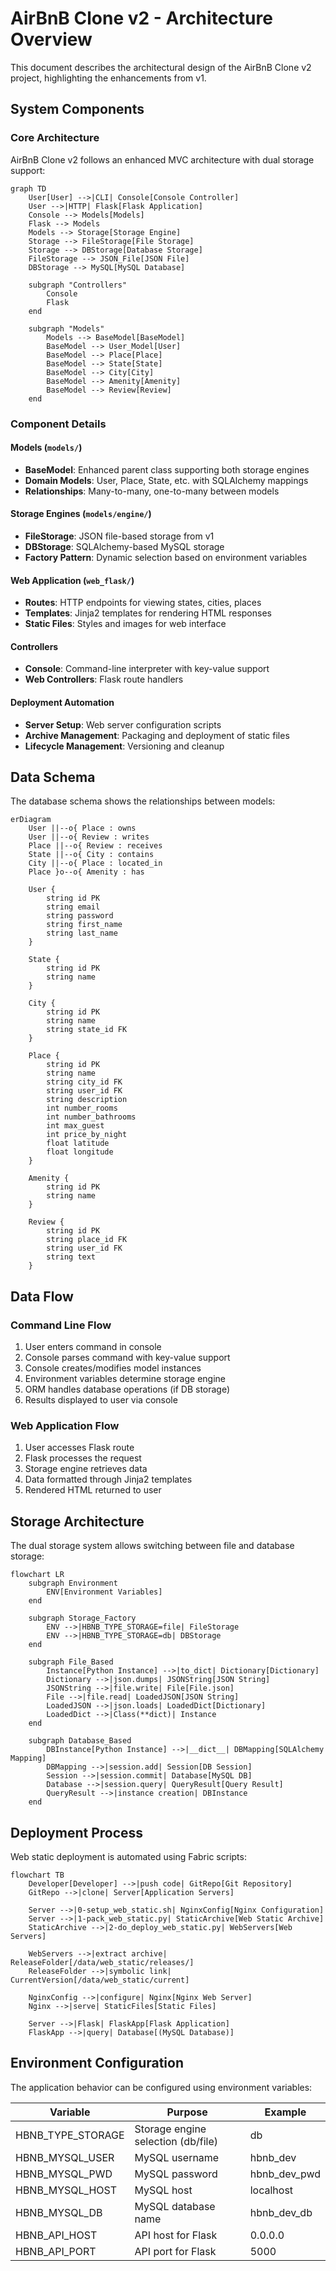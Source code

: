 # AirBnB Clone v2 - Architecture Overview

This document describes the architectural design of the AirBnB Clone v2 project, highlighting the enhancements from v1.

## System Components

### Core Architecture

AirBnB Clone v2 follows an enhanced MVC architecture with dual storage support:

```mermaid
graph TD
    User[User] -->|CLI| Console[Console Controller]
    User -->|HTTP| Flask[Flask Application]
    Console --> Models[Models]
    Flask --> Models
    Models --> Storage[Storage Engine]
    Storage --> FileStorage[File Storage]
    Storage --> DBStorage[Database Storage]
    FileStorage --> JSON_File[JSON File]
    DBStorage --> MySQL[MySQL Database]
    
    subgraph "Controllers"
        Console
        Flask
    end
    
    subgraph "Models"
        Models --> BaseModel[BaseModel]
        BaseModel --> User_Model[User]
        BaseModel --> Place[Place]
        BaseModel --> State[State]
        BaseModel --> City[City]
        BaseModel --> Amenity[Amenity]
        BaseModel --> Review[Review]
    end
```

### Component Details

#### Models (`models/`)
- **BaseModel**: Enhanced parent class supporting both storage engines
- **Domain Models**: User, Place, State, etc. with SQLAlchemy mappings
- **Relationships**: Many-to-many, one-to-many between models

#### Storage Engines (`models/engine/`)
- **FileStorage**: JSON file-based storage from v1
- **DBStorage**: SQLAlchemy-based MySQL storage
- **Factory Pattern**: Dynamic selection based on environment variables

#### Web Application (`web_flask/`)
- **Routes**: HTTP endpoints for viewing states, cities, places
- **Templates**: Jinja2 templates for rendering HTML responses
- **Static Files**: Styles and images for web interface

#### Controllers
- **Console**: Command-line interpreter with key-value support
- **Web Controllers**: Flask route handlers

#### Deployment Automation
- **Server Setup**: Web server configuration scripts
- **Archive Management**: Packaging and deployment of static files
- **Lifecycle Management**: Versioning and cleanup

## Data Schema

The database schema shows the relationships between models:

```mermaid
erDiagram
    User ||--o{ Place : owns
    User ||--o{ Review : writes
    Place ||--o{ Review : receives
    State ||--o{ City : contains
    City ||--o{ Place : located_in
    Place }o--o{ Amenity : has
    
    User {
        string id PK
        string email
        string password
        string first_name
        string last_name
    }
    
    State {
        string id PK
        string name
    }
    
    City {
        string id PK
        string name
        string state_id FK
    }
    
    Place {
        string id PK
        string name
        string city_id FK
        string user_id FK
        string description
        int number_rooms
        int number_bathrooms
        int max_guest
        int price_by_night
        float latitude
        float longitude
    }
    
    Amenity {
        string id PK
        string name
    }
    
    Review {
        string id PK
        string place_id FK
        string user_id FK
        string text
    }
```

## Data Flow

### Command Line Flow
1. User enters command in console
2. Console parses command with key-value support
3. Console creates/modifies model instances
4. Environment variables determine storage engine
5. ORM handles database operations (if DB storage)
6. Results displayed to user via console

### Web Application Flow
1. User accesses Flask route
2. Flask processes the request
3. Storage engine retrieves data
4. Data formatted through Jinja2 templates
5. Rendered HTML returned to user

## Storage Architecture

The dual storage system allows switching between file and database storage:

```mermaid
flowchart LR
    subgraph Environment
        ENV[Environment Variables]
    end

    subgraph Storage_Factory
        ENV -->|HBNB_TYPE_STORAGE=file| FileStorage
        ENV -->|HBNB_TYPE_STORAGE=db| DBStorage
    end
    
    subgraph File_Based
        Instance[Python Instance] -->|to_dict| Dictionary[Dictionary]
        Dictionary -->|json.dumps| JSONString[JSON String]
        JSONString -->|file.write| File[File.json]
        File -->|file.read| LoadedJSON[JSON String]
        LoadedJSON -->|json.loads| LoadedDict[Dictionary]
        LoadedDict -->|Class(**dict)| Instance
    end
    
    subgraph Database_Based
        DBInstance[Python Instance] -->|__dict__| DBMapping[SQLAlchemy Mapping]
        DBMapping -->|session.add| Session[DB Session]
        Session -->|session.commit| Database[MySQL DB]
        Database -->|session.query| QueryResult[Query Result]
        QueryResult -->|instance creation| DBInstance
    end
```

## Deployment Process

Web static deployment is automated using Fabric scripts:

```mermaid
flowchart TB
    Developer[Developer] -->|push code| GitRepo[Git Repository]
    GitRepo -->|clone| Server[Application Servers]
    
    Server -->|0-setup_web_static.sh| NginxConfig[Nginx Configuration]
    Server -->|1-pack_web_static.py| StaticArchive[Web Static Archive]
    StaticArchive -->|2-do_deploy_web_static.py| WebServers[Web Servers]
    
    WebServers -->|extract archive| ReleaseFolder[/data/web_static/releases/]
    ReleaseFolder -->|symbolic link| CurrentVersion[/data/web_static/current]
    
    NginxConfig -->|configure| Nginx[Nginx Web Server]
    Nginx -->|serve| StaticFiles[Static Files]
    
    Server -->|Flask| FlaskApp[Flask Application]
    FlaskApp -->|query| Database[(MySQL Database)]
```

## Environment Configuration

The application behavior can be configured using environment variables:

| Variable | Purpose | Example |
|----------|---------|---------|
| HBNB_TYPE_STORAGE | Storage engine selection (db/file) | db |
| HBNB_MYSQL_USER | MySQL username | hbnb_dev |
| HBNB_MYSQL_PWD | MySQL password | hbnb_dev_pwd |
| HBNB_MYSQL_HOST | MySQL host | localhost |
| HBNB_MYSQL_DB | MySQL database name | hbnb_dev_db |
| HBNB_API_HOST | API host for Flask | 0.0.0.0 |
| HBNB_API_PORT | API port for Flask | 5000 |

